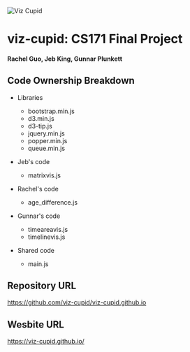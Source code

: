 ![Viz Cupid](logo/cover.png)

# viz-cupid: CS171 Final Project

#### Rachel Guo, Jeb King, Gunnar Plunkett

## Code Ownership Breakdown

- Libraries
  - bootstrap.min.js
  - d3.min.js
  - d3-tip.js
  - jquery.min.js
  - popper.min.js
  - queue.min.js
- Jeb's code
  - matrixvis.js
- Rachel's code
  - age_difference.js
- Gunnar's code
  - timeareavis.js
  - timelinevis.js
- Shared code

  - main.js

## Repository URL

https://github.com/viz-cupid/viz-cupid.github.io

## Wesbite URL

https://viz-cupid.github.io/
